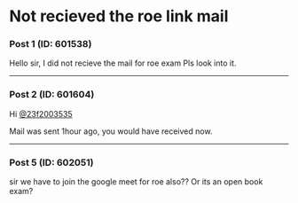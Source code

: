# Not recieved the roe link mail

### Post 1 (ID: 601538)

Hello sir, I did not recieve the mail for roe exam Pls look into it.


---

### Post 2 (ID: 601604)

Hi [@23f2003535](/u/23f2003535)

Mail was sent 1hour ago, you would have received now.


---

### Post 5 (ID: 602051)

sir we have to join the google meet for roe also?? Or its an open book exam?

